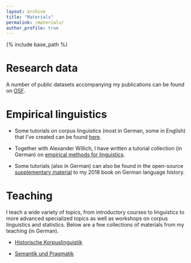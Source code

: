 ```yaml
---
layout: archive
title: "Materials"
permalink: /materials/
author_profile: true
---
```


{% include base_path %}


Research data
======

A number of public datasets accompanying my publications can be found on <a href="https://osf.io/7h2yu/">OSF</a>.


Empirical linguistics
======

- Some tutorials on corpus linguistics (most in German, some in English) that I've created can be found <a href="https://empirical-linguistics.github.io/">here</a>.

- Together with Alexander Willich, I have written a tutorial collection (in German) on <a href="https://empirical-linguistics.github.io/ems/">empirical methods for linguistics</a>.

- Some tutorials (also in German) can also be found in the open-source <a href="https://hartmast.github.io/sprachgeschichte/">supplementary material</a> to my 2018 book on German language history.



Teaching
======

I teach a wide variety of topics, from introductory courses to linguistics to more advanced specialized topics as well as workshops on corpus linguistics and statistics. Below are a few collections of materials from my teaching (in German).

- <a href="https://empirical-linguistics.github.io/hist-korpling/">Historische Korpuslinguistik</a>

- <a href="https://empirical-linguistics.github.io/sup/">Semantik und Pragmatik</a>
